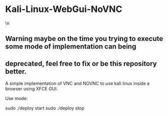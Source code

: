 # Kali-Linux-WebGui-NoVNC
\n
## Warning maybe on the time you trying to execute some mode of implementation can being 
## deprecated, feel free to fix or be this repository better.

A simple implementation of VNC and NOVNC to use kali linux inside a browser using XFCE GUI.

Use mode:

sudo ./deploy start
sudo ./deploy stop
